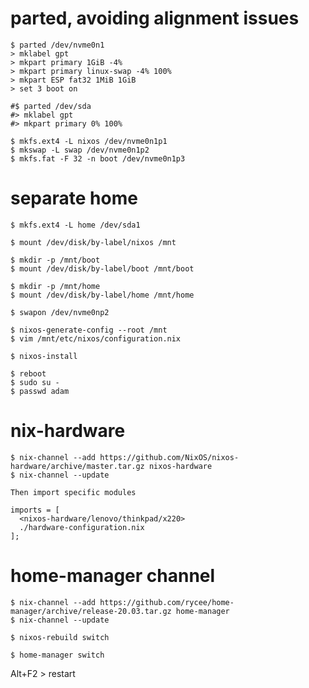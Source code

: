 # parted, avoiding alignment issues

    $ parted /dev/nvme0n1
    > mklabel gpt
    > mkpart primary 1GiB -4%
    > mkpart primary linux-swap -4% 100%
    > mkpart ESP fat32 1MiB 1GiB
    > set 3 boot on

    #$ parted /dev/sda
    #> mklabel gpt
    #> mkpart primary 0% 100%

    $ mkfs.ext4 -L nixos /dev/nvme0n1p1
    $ mkswap -L swap /dev/nvme0n1p2
    $ mkfs.fat -F 32 -n boot /dev/nvme0n1p3

# separate home

    $ mkfs.ext4 -L home /dev/sda1

    $ mount /dev/disk/by-label/nixos /mnt

    $ mkdir -p /mnt/boot
    $ mount /dev/disk/by-label/boot /mnt/boot

    $ mkdir -p /mnt/home
    $ mount /dev/disk/by-label/home /mnt/home

    $ swapon /dev/nvme0np2

    $ nixos-generate-config --root /mnt
    $ vim /mnt/etc/nixos/configuration.nix

    $ nixos-install

    $ reboot
    $ sudo su -
    $ passwd adam

# nix-hardware

    $ nix-channel --add https://github.com/NixOS/nixos-hardware/archive/master.tar.gz nixos-hardware
    $ nix-channel --update

    Then import specific modules

    imports = [
      <nixos-hardware/lenovo/thinkpad/x220>
      ./hardware-configuration.nix
    ];

# home-manager channel

    $ nix-channel --add https://github.com/rycee/home-manager/archive/release-20.03.tar.gz home-manager
    $ nix-channel --update

    $ nixos-rebuild switch

    $ home-manager switch

Alt+F2 > restart
